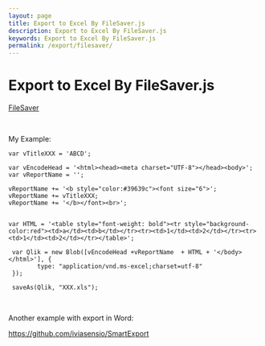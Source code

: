 ```yaml
---
layout: page
title: Export to Excel By FileSaver.js
description: Export to Excel By FileSaver.js
keywords: Export to Excel By FileSaver.js
permalink: /export/filesaver/
---
```


# Export to Excel By FileSaver.js

<a href="https://github.com/eligrey/FileSaver.js" rel="nofollow">FileSaver</a>

<br/>

My Example:

    var vTitleXXX = 'ABCD';

    var vEncodeHead = '<html><head><meta charset="UTF-8"></head><body>';
    var vReportName = '';

    vReportName += '<b style="color:#39639c"><font size="6">';
    vReportName += vTitleXXX;
    vReportName += '</b></font><br>';


    var HTML = '<table style="font-weight: bold"><tr style="background-color:red"><td>a</td><td>b</td></tr><tr><td>1</td><td>2</td></tr><tr><td>1</td><td>2</td></tr></table>';

     var Qlik = new Blob([vEncodeHead +vReportName  + HTML + '</body></html>'], {
    		type: "application/vnd.ms-excel;charset=utf-8"
     });

     saveAs(Qlik, "XXX.xls");

<br/>

Another example with export in Word:

https://github.com/iviasensio/SmartExport
